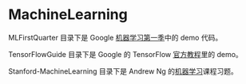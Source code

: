 # MachineLearning

MLFirstQuarter 目录下是 Google [机器学习第一季](https://www.youtube.com/playlist?list=PLwv-rHS37fS9s3udyMoPPpaROL4u_tF5k)中的 demo 代码。

TensorFlowGuide 目录下是 Google 的 TensorFlow [官方教程](https://www.tensorflow.org/get_started/)里的 demo。

Stanford-MachineLearning 目录下是 Andrew Ng 的[机器学习](https://www.coursera.org/learn/machine-learning)课程习题。
